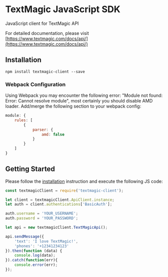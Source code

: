# TextMagic JavaScript SDK

JavaScript client for TextMagic API

For detailed documentation, please visit [https://www.textmagic.com/docs/api/](https://www.textmagic.com/docs/api/)

## Installation

```shell
npm install textmagic-client --save
```

### Webpack Configuration

Using Webpack you may encounter the following error: "Module not found: Error:
Cannot resolve module", most certainly you should disable AMD loader. Add/merge
the following section to your webpack config:

```javascript
module: {
    rules: [
        {
            parser: {
                amd: false
            }
        }
    ]
}
```

## Getting Started

Please follow the [installation](#installation) instruction and execute the following JS code:

```javascript
const textmagicClient = require('textmagic-client');

let client = textmagicClient.ApiClient.instance;
let auth = client.authentications['BasicAuth'];

auth.username = 'YOUR_USERNAME';
auth.password = 'YOUR_PASSWORD';

let api = new textmagicClient.TextMagicApi();

api.sendMessage({
    'text': 'I love TextMagic!',
    'phones': '+12341234123'
}).then(function (data) {
    console.log(data);
}).catch(function(err){
    console.error(err);
});
```